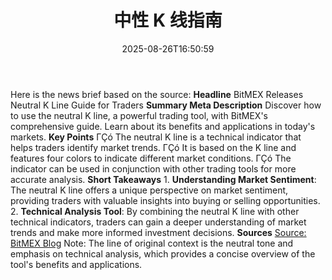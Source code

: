 ﻿---
title: "中性 K 线指南"
date: "2025-08-26T16:50:59"
category: "Markets"
summary: ""
slug: "中性 k 线指南"
source_urls:
  - "https://blog.bitmex.com/%e4%b8%ad%e6%80%a7-k-%e7%ba%bf%e6%8c%87%e5%8d%97/"
seo:
  title: "中性 K 线指南 | Hash n Hedge"
  description: ""
  keywords: ["news", "markets", "brief"]
---
Here is the news brief based on the source:  **Headline** BitMEX Releases Neutral K Line Guide for Traders  **Summary Meta Description** Discover how to use the neutral K line, a powerful trading tool, with BitMEX's comprehensive guide. Learn about its benefits and applications in today's markets.  **Key Points**  ΓÇó The neutral K line is a technical indicator that helps traders identify market trends. ΓÇó It is based on the K line and features four colors to indicate different market conditions. ΓÇó The indicator can be used in conjunction with other trading tools for more accurate analysis.  **Short Takeaways**  1. **Understanding Market Sentiment**: The neutral K line offers a unique perspective on market sentiment, providing traders with valuable insights into buying or selling opportunities. 2. **Technical Analysis Tool**: By combining the neutral K line with other technical indicators, traders can gain a deeper understanding of market trends and make more informed investment decisions.  **Sources** [Source: BitMEX Blog](https://blog.bitmex.com/%e4%b8%ad%e6%80%a7-k-%e7%ba%bf%e6%8c%87%e5%8d%97/)  Note: The line of original context is the neutral tone and emphasis on technical analysis, which provides a concise overview of the tool's benefits and applications. 
